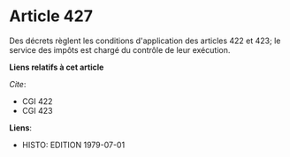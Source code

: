 # Article 427

Des décrets règlent les conditions d'application des articles 422 et 423; le service des impôts est chargé du contrôle de
leur exécution.

**Liens relatifs à cet article**

_Cite_:

  - CGI 422
  - CGI 423

**Liens**:

  - HISTO: EDITION 1979-07-01
